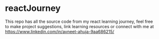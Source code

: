 # reactJourney
This repo has all the source code from my react learning journey, feel free to make project suggestions, link learning resources or connect with me at https://www.linkedin.com/in/avneet-ahuja-9aa686215/
